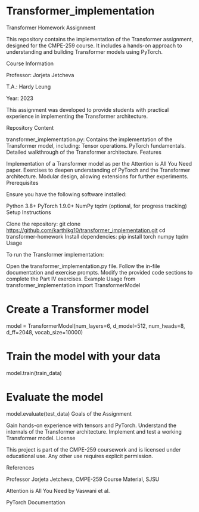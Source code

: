 # Transformer_implementation
Transformer Homework Assignment

This repository contains the implementation of the Transformer assignment, designed for the CMPE-259 course. It includes a hands-on approach to understanding and building Transformer models using PyTorch.

Course Information

Professor: Jorjeta Jetcheva

T.A.: Hardy Leung

Year: 2023

This assignment was developed to provide students with practical experience in implementing the Transformer architecture.

Repository Content

transformer_implementation.py: Contains the implementation of the Transformer model, including:
Tensor operations.
PyTorch fundamentals.
Detailed walkthrough of the Transformer architecture.
Features

Implementation of a Transformer model as per the Attention is All You Need paper.
Exercises to deepen understanding of PyTorch and the Transformer architecture.
Modular design, allowing extensions for further experiments.
Prerequisites

Ensure you have the following software installed:

Python 3.8+
PyTorch 1.9.0+
NumPy
tqdm (optional, for progress tracking)
Setup Instructions

Clone the repository:
git clone https://github.com/karthikg10/transformer_implementation.git
cd transformer-homework
Install dependencies:
pip install torch numpy tqdm
Usage

To run the Transformer implementation:

Open the transformer_implementation.py file.
Follow the in-file documentation and exercise prompts.
Modify the provided code sections to complete the Part IV exercises.
Example Usage
from transformer_implementation import TransformerModel

# Create a Transformer model
model = TransformerModel(num_layers=6, d_model=512, num_heads=8, d_ff=2048, vocab_size=10000)

# Train the model with your data
model.train(train_data)

# Evaluate the model
model.evaluate(test_data)
Goals of the Assignment

Gain hands-on experience with tensors and PyTorch.
Understand the internals of the Transformer architecture.
Implement and test a working Transformer model.
License

This project is part of the CMPE-259 coursework and is licensed under educational use. Any other use requires explicit permission.

References

Professor Jorjeta Jetcheva, CMPE-259 Course Material, SJSU

Attention is All You Need by Vaswani et al.

PyTorch Documentation
